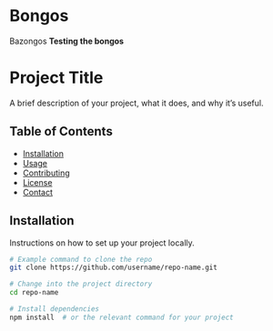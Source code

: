 # Bongos
Bazongos
**Testing the bongos**
# Project Title

A brief description of your project, what it does, and why it’s useful.

## Table of Contents

- [Installation](#installation)
- [Usage](#usage)
- [Contributing](#contributing)
- [License](#license)
- [Contact](#contact)

## Installation

Instructions on how to set up your project locally.

```bash
# Example command to clone the repo
git clone https://github.com/username/repo-name.git

# Change into the project directory
cd repo-name

# Install dependencies
npm install  # or the relevant command for your project
